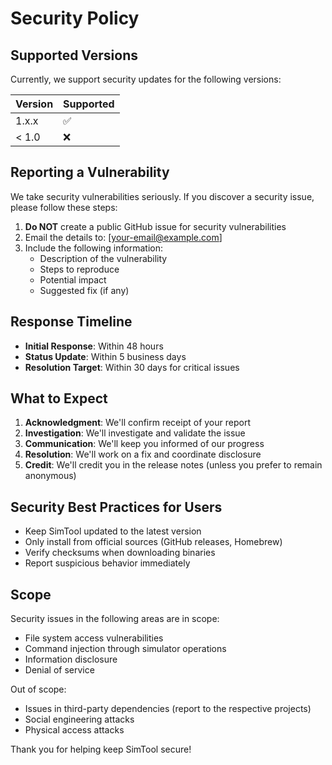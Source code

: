 # Security Policy

## Supported Versions

Currently, we support security updates for the following versions:

| Version | Supported          |
| ------- | ------------------ |
| 1.x.x   | :white_check_mark: |
| < 1.0   | :x:                |

## Reporting a Vulnerability

We take security vulnerabilities seriously. If you discover a security issue, please follow these steps:

1. **Do NOT** create a public GitHub issue for security vulnerabilities
2. Email the details to: [your-email@example.com] <!-- TODO: Add security email -->
3. Include the following information:
   - Description of the vulnerability
   - Steps to reproduce
   - Potential impact
   - Suggested fix (if any)

## Response Timeline

- **Initial Response**: Within 48 hours
- **Status Update**: Within 5 business days
- **Resolution Target**: Within 30 days for critical issues

## What to Expect

1. **Acknowledgment**: We'll confirm receipt of your report
2. **Investigation**: We'll investigate and validate the issue
3. **Communication**: We'll keep you informed of our progress
4. **Resolution**: We'll work on a fix and coordinate disclosure
5. **Credit**: We'll credit you in the release notes (unless you prefer to remain anonymous)

## Security Best Practices for Users

- Keep SimTool updated to the latest version
- Only install from official sources (GitHub releases, Homebrew)
- Verify checksums when downloading binaries
- Report suspicious behavior immediately

## Scope

Security issues in the following areas are in scope:
- File system access vulnerabilities
- Command injection through simulator operations
- Information disclosure
- Denial of service

Out of scope:
- Issues in third-party dependencies (report to the respective projects)
- Social engineering attacks
- Physical access attacks

Thank you for helping keep SimTool secure!